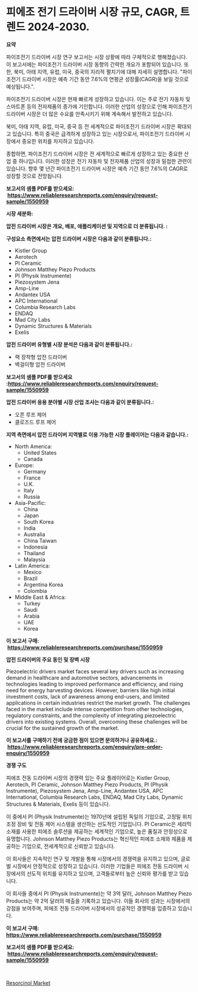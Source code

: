 <p><h1>피에조 전기 드라이버 시장 규모, CAGR, 트렌드 2024-2030.</h1></p><p><strong>요약</strong></p>
<p><p>파이조전기 드라이버 시장 연구 보고서는 시장 상황에 따라 구체적으로 행해졌습니다. 이 보고서에는 파이조전기 드라이버 시장 동향의 간략한 개요가 포함되어 있습니다. 또한, 북미, 아태 지역, 유럽, 미국, 중국의 지리적 펼치기에 대해 자세히 설명합니다. "파이조전기 드라이버 시장은 예측 기간 동안 7.6%의 연평균 성장률(CAGR)을 보일 것으로 예상됩니다.".</p><p>파이조전기 드라이버 시장은 현재 빠르게 성장하고 있습니다. 이는 주로 전기 자동차 및 스마트폰 등의 전자제품의 증가에 기인합니다. 이러한 산업의 성장으로 인해 파이조전기 드라이버 시장은 더 많은 수요를 만족시키기 위해 계속해서 발전하고 있습니다.</p><p>북미, 아태 지역, 유럽, 미국, 중국 등 전 세계적으로 파이조전기 드라이버 시장은 확대되고 있습니다. 특히 중국은 급격하게 성장하고 있는 시장으로서, 파이조전기 드라이버 시장에서 중요한 위치를 차지하고 있습니다.</p><p>종합하면, 파이조전기 드라이버 시장은 전 세계적으로 빠르게 성장하고 있는 중요한 산업 중 하나입니다. 이러한 성장은 전기 자동차 및 전자제품 산업의 성장과 밀접한 관련이 있습니다. 향후 몇 년간 파이조전기 드라이버 시장은 예측 기간 동안 7.6%의 CAGR로 성장할 것으로 전망됩니다.</p></p>
<p><strong>보고서의 샘플 PDF를 받으세요: &nbsp;<a href="https://www.reliableresearchreports.com/enquiry/request-sample/1550959">https://www.reliableresearchreports.com/enquiry/request-sample/1550959</a></strong></p>
<p><strong>시장 세분화:</strong></p>
<p><strong> 압전 드라이버 시장은 개요, 배포, 애플리케이션 및 지역으로 더 분류됩니다. :</strong></p>
<p><strong>구성요소 측면에서는 압전 드라이버 시장은 다음과 같이 분류됩니다.:</strong></p>
<p><ul><li>Kistler Group</li><li>Aerotech</li><li>PI Ceramic</li><li>Johnson Matthey Piezo Products</li><li>PI (Physik Instrumente)</li><li>Piezosystem Jena</li><li>Amp-Line</li><li>Andantex USA</li><li>APC International</li><li>Columbia Research Labs</li><li>ENDAQ</li><li>Mad City Labs</li><li>Dynamic Structures & Materials</li><li>Exelis</li></ul></p>
<p><strong> 압전 드라이버 유형별 시장 분석은 다음과 같이 분류됩니다.:</strong></p>
<p><ul><li>랙 장착형 압전 드라이버</li><li>벽걸이형 압전 드라이버</li></ul></p>
<p><strong>보고서의 샘플 PDF를 받으세요 :<a href="https://www.reliableresearchreports.com/enquiry/request-sample/1550959">https://www.reliableresearchreports.com/enquiry/request-sample/1550959</a></strong></p>
<p><strong> 압전 드라이버 응용 분야별 시장 산업 조사는 다음과 같이 분류됩니다.:</strong></p>
<p><ul><li>오픈 루프 제어</li><li>클로즈드 루프 제어</li></ul></p>
<p><strong>지역 측면에서 압전 드라이버 지역별로 이용 가능한 시장 플레이어는 다음과 같습니다.:</strong></p>
<p><ul>
    <li>
        North America:
        <ul>
            <li>United States</li>
            <li>Canada</li>
        </ul>
    </li>
    <li>
        Europe:
        <ul>
            <li>Germany</li>
            <li>France</li>
            <li>U.K.</li>
            <li>Italy</li>
            <li>Russia</li>
        </ul>
    </li>
    <li>
        Asia-Pacific:
        <ul>
            <li>China</li>
            <li>Japan</li>
            <li>South Korea</li>
            <li>India</li>
            <li>Australia</li>
            <li>China Taiwan</li>
            <li>Indonesia</li>
            <li>Thailand</li>
            <li>Malaysia</li>
        </ul>
    </li>
    <li>
        Latin America:
        <ul>
            <li>Mexico</li>
            <li>Brazil</li>
            <li>Argentina Korea</li>
            <li>Colombia</li>
        </ul>
    </li>
    <li>
        Middle East & Africa:
        <ul>
            <li>Turkey</li>
            <li>Saudi</li>
            <li>Arabia</li>
            <li>UAE</li>
            <li>Korea</li>
        </ul>
    </li>
    </ul></p>
<p><strong>이 보고서 구매: &nbsp;<a href="https://www.reliableresearchreports.com/purchase/1550959">https://www.reliableresearchreports.com/purchase/1550959</a></strong></p>
<p><strong>압전 드라이버의 주요 동인 및 장벽 시장</strong></p>
<p><p>Piezoelectric drivers market faces several key drivers such as increasing demand in healthcare and automotive sectors, advancements in technologies leading to improved performance and efficiency, and rising need for energy harvesting devices. However, barriers like high initial investment costs, lack of awareness among end-users, and limited applications in certain industries restrict the market growth. The challenges faced in the market include intense competition from other technologies, regulatory constraints, and the complexity of integrating piezoelectric drivers into existing systems. Overall, overcoming these challenges will be crucial for the sustained growth of the market.</p></p>
<p><strong>이 보고서를 구매하기 전에 궁금한 점이 있으면 문의하거나 공유하세요.: &nbsp;<a href="https://www.reliableresearchreports.com/enquiry/pre-order-enquiry/1550959">https://www.reliableresearchreports.com/enquiry/pre-order-enquiry/1550959</a></strong></p>
<p><strong>경쟁 구도</strong></p>
<p><p>피에조 전동 드라이버 시장의 경쟁력 있는 주요 플레이어로는 Kistler Group, Aerotech, PI Ceramic, Johnson Matthey Piezo Products, PI (Physik Instrumente), Piezosystem Jena, Amp-Line, Andantex USA, APC International, Columbia Research Labs, ENDAQ, Mad City Labs, Dynamic Structures & Materials, Exelis 등이 있습니다.</p><p>이 중에서 PI (Physik Instrumente)는 1970년에 설립된 독일의 기업으로, 고정밀 위치 조정 장비 및 전동 제어 시스템을 생산하는 선도적인 기업입니다. PI Ceramic은 세라믹 소재를 사용한 피에조 솔루션을 제공하는 세계적인 기업으로, 높은 품질과 안정성으로 유명합니다. Johnson Matthey Piezo Products는 혁신적인 피에조 소재와 제품을 제공하는 기업으로, 전세계적으로 신뢰받고 있습니다.</p><p>이 회사들은 지속적인 연구 및 개발을 통해 시장에서의 경쟁력을 유지하고 있으며, 글로벌 시장에서 안정적으로 성장하고 있습니다. 이러한 기업들은 피에조 전동 드라이버 시장에서의 선도적 위치를 유지하고 있으며, 고객들로부터 높은 신뢰와 평가를 받고 있습니다.</p><p>이 회사들 중에서 PI (Physik Instrumente)는 약 3억 달러, Johnson Matthey Piezo Products는 약 2억 달러의 매출을 기록하고 있습니다. 이들 회사의 성과는 시장에서의 강점을 보여주며, 피에조 전동 드라이버 시장에서의 성공적인 경쟁력을 입증하고 있습니다.</p></p>
<p><strong>이 보고서 구매: &nbsp; <a href="https://www.reliableresearchreports.com/purchase/1550959">https://www.reliableresearchreports.com/purchase/1550959</a></strong></p>
<p><strong>보고서의 샘플 PDF를 받으세요: &nbsp;<a href="https://www.reliableresearchreports.com/enquiry/request-sample/1550959">https://www.reliableresearchreports.com/enquiry/request-sample/1550959</a></strong><strong></strong></p>
<p>&nbsp;</p>
<p><p><a href="https://ivy-potential-64b.notion.site/Resorcinol-Market-Size-Growth-and-Forecast-from-2024-2031-77e0e15808e74b6a9265d3fa71a5cbc7">Resorcinol Market</a></p></p>